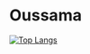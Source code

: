 # Oussama
[![Top Langs](https://github-readme-stats.vercel.app/api/top-langs/?LariouchOussama=anuraghazra)](https://github.com/anuraghazra/github-readme-stats)
